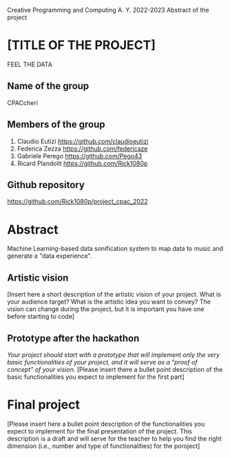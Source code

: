 Creative Programming and Computing
A. Y. 2022-2023
Abstract of the project

# [TITLE OF THE PROJECT]
FEEL THE DATA

## Name of the group
CPACcheri

## Members of the group 
1.	Claudio Eutizi https://github.com/claudioeutizi
2.	Federica Zezza https://github.com/federicaze
3.	Gabriele Perego https://github.com/Pego43
4.	Ricard Plandolit https://github.com/Rick1080p

## Github repository
https://github.com/Rick1080p/project_cpac_2022

# Abstract
Machine Learning-based data sonification system to map data to music and generate a "data experience".

## Artistic vision
[Insert here a short description of the artistic vision of your project. What is your audience target? What is the artistic idea you want to convey? The vision can change during the project, but it is important you have one before starting to code]


## Prototype after the hackathon
_Your project should start with a prototype that will implement only the very basic functionalities of your project, and it will serve as a "proof of concept" of your vision._
[Please insert there a bullet point description of the basic functionalities you expect to implement for the first part]

# Final project
[Please insert here a bullet point description of the functionalities you expect to implement for the final presentation of the project. This description is a draft and will serve for the teacher to help you find the right dimension (i.e., number and type of functionalities) for the poroject] 
